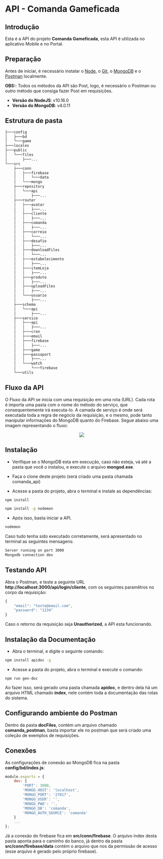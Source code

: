 # API - Comanda Gameficada

## Introdução
Esta é a API do projeto **Comanda Gameficada**, esta API é utilizada no aplicativo Mobile e no Portal.

## Preparação

Antes de iniciar, é necessário instalar o [Node](http://nodejs.org/), o [Git](https://git-scm.com/), o [MongoDB](https://www.mongodb.com/download-center/community) e o [Postman](https://www.getpostman.com/downloads/) localmente.

**OBS:**: Todos os métodos da API são Post, logo, é necessário o Postman ou outro método que consiga fazer Post em requisições.

* **Versão do NodeJS**: v10.16.0
* **Versão do MongoDB**: v4.0.11

## Estrutura de pasta

``` bash
├───config
│   ├───bd
│   └───game
├───locales
├───public
│   └───files
│       ├───...
└───src
    ├───conn
    │   ├───firebase
    │   │   └───data
    │   └───mongo
    ├───repository
    │   └───api
    │       ├───...
    ├───router
    │   ├───avatar
    │   │   ├───...
    │   ├───cliente
    │   │   ├───...
    │   ├───comanda
    │   │   ├───...
    │   ├───correio
    │   │   └───...
    │   ├───desafio
    │   │   ├───...
    │   ├───downloadFiles
    │   │   └───...
    │   ├───estabelecimento
    │   │   ├───...
    │   ├───itemLoja
    │   │   ├───...
    │   ├───produto
    │   │   ├───...
    │   ├───uploadFiles
    │   │   ├───...
    │   └───usuario
    │       ├───...
    ├───schema
    │   └───api
    │       ├───...
    ├───service
    │   ├───api
    │   │   ├───...
    │   ├───cron
    │   ├───email
    │   ├───firebase
    │   │   ├───...
    │   ├───game
    │   ├───passaport
    │   │   ├───...
    │   └───watch
    │       └───firebase
    └───utils
```

## Fluxo da API

O Fluxo da API se inicia com uma requisição em uma rota (URL). Cada rota é importa uma pasta com o nome do método do serviço, que consequentemente irá executa-lo. A camada de serviço é onde será executada toda a regra de negócio da requisição, e o mesmo, pode tanto manipular informações do MongoDB quanto do Firebase.
Segue abaixo uma imagem representando o fluxo:

<p align="center">
  <img src="https://uploaddeimagens.com.br/images/002/315/407/original/fluxo_api.png?1567468117">
</p>

## Instalação
 
 * Verifique se o MongoDB esta em execução, caso não esteja, vá até a pasta que você o instalou, e execute o arquivo **mongod.exe**.

 * Faça o clone deste projeto (será criado uma pasta chamada comanda_api)
 
 * Acesse a pasta do projeto, abra o terminal e instale as dependências:
```bash
npm install

npm install -g nodemon

```

 * Após isso, basta iniciar a API.
```bash
nodemon
```

Caso tudo tenha sido executado corretamente, será apresentado no terminal as seguintes mensagens:
```bash
Server running on port 3000
Mongodb connection dev
```

## Testando API
Abra o Postman, e teste a seguinte URL **http://localhost:3000/api/login/cliente**, com os seguintes paramêtros no corpo da requisição:
```js
{
    "email": "teste@email.com",
    "password": "1234"
}
```

Caso o retorno da requisição seja **Unauthorized**, a API esta funcionando.

## Instalação da Documentação

 * Abra o terminal, e digite o seguinte comando:
```bash
npm install apidoc -g
```

 * Acesse a pasta do projeto, abra o terminal e execute o comando:
```
npm run gen-doc
```

Ao fazer isso, será gerado uma pasta chamada **apidoc**, e dentro dela há um arquivo HTML chamado **index**, nele contém toda a documentação das rotas do sistema.

## Configurando ambiente do Postman
 
 Dentro da pasta **docFiles**, contém um arquivo chamado **comanda_postman**, basta importar ele no postman que será criado uma coleção de exemplos de requisições.

## Conexões

As configurações de conexão ao MongoDB fica na pasta **config/bd/index.js**:

```js
module.exports = {
    dev: {
        'PORT': 3000,
        'MONGO_HOST': 'localhost',
        'MONGO_PORT': '27017',
        'MONGO_USER': '',
        'MONGO_PWD': '',
        'MONGO_DB': 'comanda',
        'MONGO_AUTH_SOURCE': 'comanda'
    }
    ...
};
```
Já a conexão do firebase fica em **src/conn/firebase**. O arquivo index desta pasta aponta para o caminho do banco, já dentro da pasta **src/conn/firebase/data** contém o arquivo que nos da permissão de acesso (esse arquivo é gerado pelo próprio firebase).
